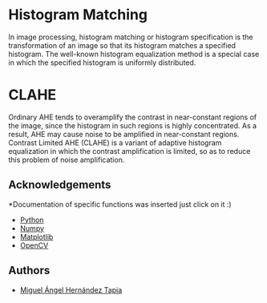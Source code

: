 
# Histogram Matching

In image processing, histogram matching or histogram specification is the transformation of an image so that its histogram matches a specified histogram.
The well-known histogram equalization method is a special case in which the specified histogram is uniformly distributed.

# CLAHE 

Ordinary AHE tends to overamplify the contrast in near-constant regions of the image, since the histogram in such regions is highly concentrated. As a result, AHE may cause noise to be amplified in near-constant regions. 
Contrast Limited AHE (CLAHE) is a variant of adaptive histogram equalization in which the contrast amplification is limited, so as to reduce this problem of noise amplification.


## Acknowledgements
*Documentation of specific functions was inserted just click on it :) 
 - [Python](https://www.python.org/)
 - [Numpy](https://numpy.org/doc/stable/reference/generated/numpy.interp.html)
 - [Matplotlib](https://matplotlib.org/stable/api/_as_gen/matplotlib.pyplot.imshow.html)
 - [OpenCV](https://docs.opencv.org/4.x/d5/daf/tutorial_py_histogram_equalization.html)
## Authors

- [Miguel Ángel Hernández Tapia](https://github.com/MiguelAngel-ht)

